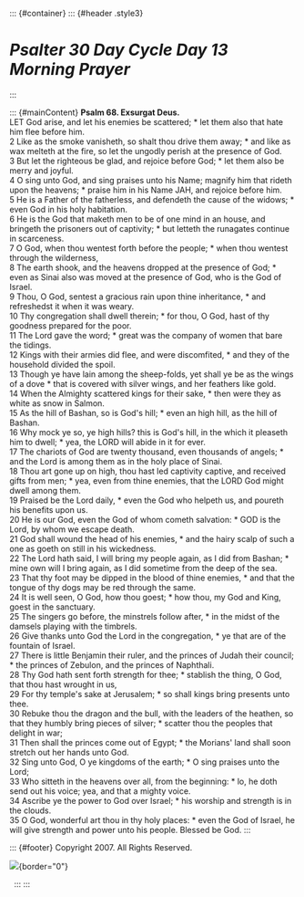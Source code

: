 ::: {#container}
::: {#header .style3}
# *Psalter 30 Day Cycle Day 13 Morning Prayer*
:::

::: {#mainContent}
**Psalm 68. Exsurgat Deus.**\
LET God arise, and let his enemies be scattered; \* let them also that
hate him flee before him.\
2 Like as the smoke vanisheth, so shalt thou drive them away; \* and
like as wax melteth at the fire, so let the ungodly perish at the
presence of God.\
3 But let the righteous be glad, and rejoice before God; \* let them
also be merry and joyful.\
4 O sing unto God, and sing praises unto his Name; magnify him that
rideth upon the heavens; \* praise him in his Name JAH, and rejoice
before him.\
5 He is a Father of the fatherless, and defendeth the cause of the
widows; \* even God in his holy habitation.\
6 He is the God that maketh men to be of one mind in an house, and
bringeth the prisoners out of captivity; \* but letteth the runagates
continue in scarceness.\
7 O God, when thou wentest forth before the people; \* when thou wentest
through the wilderness,\
8 The earth shook, and the heavens dropped at the presence of God; \*
even as Sinai also was moved at the presence of God, who is the God of
Israel.\
9 Thou, O God, sentest a gracious rain upon thine inheritance, \* and
refreshedst it when it was weary.\
10 Thy congregation shall dwell therein; \* for thou, O God, hast of thy
goodness prepared for the poor.\
11 The Lord gave the word; \* great was the company of women that bare
the tidings.\
12 Kings with their armies did flee, and were discomfited, \* and they
of the household divided the spoil.\
13 Though ye have lain among the sheep-folds, yet shall ye be as the
wings of a dove \* that is covered with silver wings, and her feathers
like gold.\
14 When the Almighty scattered kings for their sake, \* then were they
as white as snow in Salmon.\
15 As the hill of Bashan, so is God\'s hill; \* even an high hill, as
the hill of Bashan.\
16 Why mock ye so, ye high hills? this is God\'s hill, in the which it
pleaseth him to dwell; \* yea, the LORD will abide in it for ever.\
17 The chariots of God are twenty thousand, even thousands of angels; \*
and the Lord is among them as in the holy place of Sinai.\
18 Thou art gone up on high, thou hast led captivity captive, and
received gifts from men; \* yea, even from thine enemies, that the LORD
God might dwell among them.\
19 Praised be the Lord daily, \* even the God who helpeth us, and
poureth his benefits upon us.\
20 He is our God, even the God of whom cometh salvation: \* GOD is the
Lord, by whom we escape death.\
21 God shall wound the head of his enemies, \* and the hairy scalp of
such a one as goeth on still in his wickedness.\
22 The Lord hath said, I will bring my people again, as I did from
Bashan; \* mine own will I bring again, as I did sometime from the deep
of the sea.\
23 That thy foot may be dipped in the blood of thine enemies, \* and
that the tongue of thy dogs may be red through the same.\
24 It is well seen, O God, how thou goest; \* how thou, my God and King,
goest in the sanctuary.\
25 The singers go before, the minstrels follow after, \* in the midst of
the damsels playing with the timbrels.\
26 Give thanks unto God the Lord in the congregation, \* ye that are of
the fountain of Israel.\
27 There is little Benjamin their ruler, and the princes of Judah their
council; \* the princes of Zebulon, and the princes of Naphthali.\
28 Thy God hath sent forth strength for thee; \* stablish the thing, O
God, that thou hast wrought in us,\
29 For thy temple\'s sake at Jerusalem; \* so shall kings bring presents
unto thee.\
30 Rebuke thou the dragon and the bull, with the leaders of the heathen,
so that they humbly bring pieces of silver; \* scatter thou the peoples
that delight in war;\
31 Then shall the princes come out of Egypt; \* the Morians\' land shall
soon stretch out her hands unto God.\
32 Sing unto God, O ye kingdoms of the earth; \* O sing praises unto the
Lord;\
33 Who sitteth in the heavens over all, from the beginning: \* lo, he
doth send out his voice; yea, and that a mighty voice.\
34 Ascribe ye the power to God over Israel; \* his worship and strength
is in the clouds.\
35 O God, wonderful art thou in thy holy places: \* even the God of
Israel, he will give strength and power unto his people. Blessed be God.
:::

::: {#footer}
Copyright 2007. All Rights Reserved.

![](http://stats.superstats.com/b/ss/DAVIDMCMANNES/1){border="0"}

 
:::
:::
